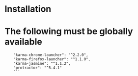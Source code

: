 # Installation 

# The following must be globally available

```    "karma": "^3.1.1",
    "karma-chrome-launcher": "^2.2.0",
    "karma-firefox-launcher": "^1.1.0",
    "karma-jasmine": "^1.1.2",
    "protractor": "^5.4.1"
    ```
    
